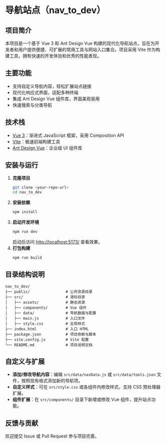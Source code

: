 # 导航站点（nav_to_dev）

## 项目简介
本项目是一个基于 Vue 3 和 Ant Design Vue 构建的现代化导航站点，旨在为开发者和用户提供便捷、可扩展的常用工具与网站入口集合。项目采用 Vite 作为构建工具，拥有快速的开发体验和优秀的性能表现。

## 主要功能
- 支持自定义导航内容，轻松扩展站点链接
- 现代化响应式界面，适配多种终端
- 集成 Ant Design Vue 组件库，界面美观易用
- 快速搜索与分类导航

## 技术栈
- [Vue 3](https://vuejs.org/)：渐进式 JavaScript 框架，采用 Composition API
- [Vite](https://vitejs.dev/)：极速前端构建工具
- [Ant Design Vue](https://www.antdv.com/)：企业级 UI 组件库

## 安装与运行
1. **克隆项目**
   ```bash
   git clone <your-repo-url>
   cd nav_to_dev
   ```
2. **安装依赖**
   ```bash
   npm install
   ```
3. **启动开发环境**
   ```bash
   npm run dev
   ```
   启动后访问 [http://localhost:5173/](http://localhost:5173/) 查看效果。
4. **打包构建**
   ```bash
   npm run build
   ```

## 目录结构说明
```
nav_to_dev/
├── public/                # 公共资源目录
├── src/                   # 源码目录
│   ├── assets/            # 静态资源
│   ├── components/        # Vue 组件
│   ├── data/              # 导航数据与配置
│   ├── main.js            # 入口文件
│   ├── style.css          # 全局样式
├── index.html             # 入口 HTML
├── package.json           # 项目依赖与脚本
├── vite.config.js         # Vite 配置
└── README.md              # 项目说明文档
```

## 自定义与扩展
- **添加/修改导航内容**：编辑 `src/data/navData.js` 或 `src/data/tools.json` 文件，按照现有格式添加新的导航项。
- **自定义样式**：可在 `src/style.css` 或各组件内修改样式，支持 CSS 预处理器扩展。
- **组件扩展**：在 `src/components/` 目录下新增或修改 Vue 组件，提升站点功能。

## 反馈与贡献
欢迎提交 Issue 或 Pull Request 参与项目完善。
